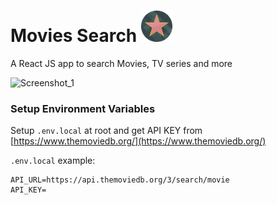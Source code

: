 

# Movies Search <img src="./src/assets/logo.svg" alt="logo" width="50" />
A React JS app to search Movies, TV series and more


![Screenshot_1](https://user-images.githubusercontent.com/17146817/119234548-f0165680-bb47-11eb-9dc2-4247b4c55f51.png)


### Setup Environment Variables

Setup `.env.local` at root and get API KEY from [https://www.themoviedb.org/](https://www.themoviedb.org/)

`.env.local` example:
```
API_URL=https://api.themoviedb.org/3/search/movie
API_KEY=
```
